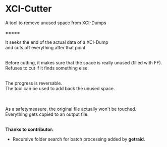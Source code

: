 # XCI-Cutter

A tool to remove unused space from XCI-Dumps

=====

It seeks the end of the actual data of a XCI-Dump<br>
and cuts off everything after that point.<br><br>

Before cutting, it makes sure that the space is really unused (filled with FF).<br>
Refuses to cut if it finds something else.<br><br>

The progress is reversable.<br>
The tool can be used to add back the unused space.<br><br><br>


As a safetymeasure, the original file actually won't be touched.<br>
Everything gets copied to an output file.<br><br>

__Thanks to contributor:__<br>
* Recursive folder search for batch processing added by __getraid__.

